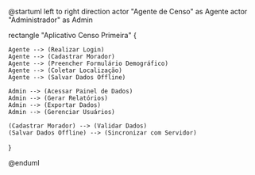 @startuml
left to right direction
actor "Agente de Censo" as Agente
actor "Administrador" as Admin

rectangle "Aplicativo Censo Primeira" {
    
    Agente --> (Realizar Login)
    Agente --> (Cadastrar Morador)
    Agente --> (Preencher Formulário Demográfico)
    Agente --> (Coletar Localização)
    Agente --> (Salvar Dados Offline)
    
    Admin --> (Acessar Painel de Dados)
    Admin --> (Gerar Relatórios)
    Admin --> (Exportar Dados)
    Admin --> (Gerenciar Usuários)
    
    (Cadastrar Morador) --> (Validar Dados)
    (Salvar Dados Offline) --> (Sincronizar com Servidor)
}

@enduml
